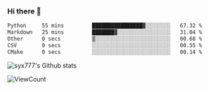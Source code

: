 ### Hi there 👋

<!--
**syx777/syx777** is a ✨ _special_ ✨ repository because its `README.md` (this file) appears on your GitHub profile.

Here are some ideas to get you started:

- 🔭 I’m currently working on ...
- 🌱 I’m currently learning ...
- 👯 I’m looking to collaborate on ...
- 🤔 I’m looking for help with ...
- 💬 Ask me about ...
- 📫 How to reach me: ...
- 😄 Pronouns: ...
- ⚡ Fun fact: ...
-->
<!--START_SECTION:waka-->

```txt
Python     55 mins         ████████████████▓░░░░░░░░   67.32 %
Markdown   25 mins         ███████▓░░░░░░░░░░░░░░░░░   31.04 %
Other      0 secs          ▒░░░░░░░░░░░░░░░░░░░░░░░░   00.68 %
CSV        0 secs          ░░░░░░░░░░░░░░░░░░░░░░░░░   00.55 %
CMake      0 secs          ░░░░░░░░░░░░░░░░░░░░░░░░░   00.14 %
```

<!--END_SECTION:waka-->

![syx777's Github stats](https://github-readme-stats.vercel.app/api?username=syx777&show_icons=true)

![ViewCount](https://views.whatilearened.today/views/github/syx777/syx777.svg?cache=remove)
